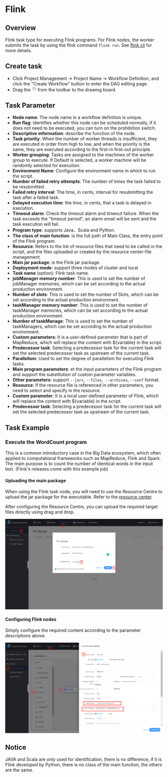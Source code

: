 # Flink

## Overview

Flink task type for executing Flink programs. For Flink nodes, the worker submits the task by using the flink command `flink run`. See [flink cli](https://nightlies.apache.org/flink/flink-docs-release-1.14/docs/deployment/cli/) for more details.

## Create task

- Click Project Management -> Project Name -> Workflow Definition, and click the "Create Workflow" button to enter the DAG editing page.
- Drag the <img src="/img/tasks/icons/flink.png" width="15"/> from the toolbar to the drawing board.

## Task Parameter

- **Node name**: The node name in a workflow definition is unique.
- **Run flag**: Identifies whether this node can be scheduled normally, if it does not need to be executed, you can turn on the prohibition switch.
- **Descriptive information**: describe the function of the node.
- **Task priority**: When the number of worker threads is insufficient, they are executed in order from high to low, and when the priority is the same, they are executed according to the first-in first-out principle.
- **Worker grouping**: Tasks are assigned to the machines of the worker group to execute. If Default is selected, a worker machine will be randomly selected for execution.
- **Environment Name**: Configure the environment name in which to run the script.
- **Number of failed retry attempts**: The number of times the task failed to be resubmitted.
- **Failed retry interval**: The time, in cents, interval for resubmitting the task after a failed task.
- **Delayed execution time**: the time, in cents, that a task is delayed in execution.
- **Timeout alarm**: Check the timeout alarm and timeout failure. When the task exceeds the "timeout period", an alarm email will be sent and the task execution will fail.
- **Program type**: supports Java、Scala and Python.
- **The class of main function**: is the full path of Main Class, the entry point of the Flink program.
- **Resource**: Refers to the list of resource files that need to be called in the script, and the files uploaded or created by the resource center-file management.
- **Main jar package**: is the Flink jar package.
- **Deployment mode**: support three modes of cluster and local 
- **Task name** (option): Flink task name.
- **jobManager memory number**: This is used to set the number of jobManager memories, which can be set according to the actual production environment.
- **Number of slots**: This is used to set the number of Slots, which can be set according to the actual production environment.
- **taskManager memory number**: This is used to set the number of taskManager memories, which can be set according to the actual production environment.
- **Number of taskManage**: This is used to set the number of taskManagers, which can be set according to the actual production environment.
- **Custom parameters**: It is a user-defined parameter that is part of MapReduce, which will replace the content with ${variable} in the script.
- **Predecessor task**: Selecting a predecessor task for the current task will set the selected predecessor task as upstream of the current task.
- **Parallelism**: Used to set the degree of parallelism for executing Flink tasks.
- **Main program parameters**: et the input parameters of the Flink program and support the substitution of custom parameter variables.
- **Other parameters**: support `--jars`, `--files`,` --archives`, `--conf` format.
- **Resource**: If the resource file is referenced in other parameters, you need to select and specify in the resource.
- **Custom parameter**: It is a local user-defined parameter of Flink, which will replace the content with ${variable} in the script.
- **Predecessor task**: Selecting a predecessor task for the current task will set the selected predecessor task as upstream of the current task.

## Task Example

### Execute the WordCount program

This is a common introductory case in the Big Data ecosystem, which often applied to computational frameworks such as MapReduce, Flink and Spark. The main purpose is to count the number of identical words in the input text. (Flink's releases come with this example job)

#### Uploading the main package

When using the Flink task node, you will need to use the Resource Centre to upload the jar package for the executable. Refer to the [resource center](../resource.md).

After configuring the Resource Centre, you can upload the required target files directly using drag and drop.

![resource_upload](/img/tasks/demo/upload_flink.png)

#### Configuring Flink nodes

Simply configure the required content according to the parameter descriptions above.

![demo-flink-simple](/img/tasks/demo/flink_task.png)

## Notice

 JAVA and Scala are only used for identification, there is no difference, if it is Flink developed by Python, there is no class of the main function, the others are the same.
